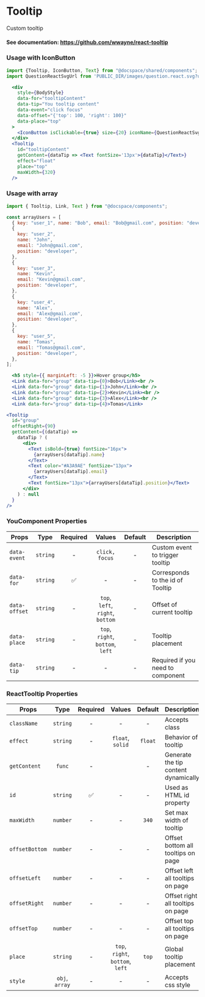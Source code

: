 # Tooltip

Custom tooltip

#### See documentation: https://github.com/wwayne/react-tooltip

### Usage with IconButton

```js
import {Tooltip, IconButton, Text} from "@docspace/shared/components";
import QuestionReactSvgUrl from 'PUBLIC_DIR/images/question.react.svg?url";
```

```jsx
  <div
    style={BodyStyle}
    data-for="tooltipContent"
    data-tip="You tooltip content"
    data-event="click focus"
    data-offset="{'top': 100, 'right': 100}"
    data-place="top"
  >
    <IconButton isClickable={true} size={20} iconName={QuestionReactSvgUrl} />
  </div>
  <Tooltip
    id="tooltipContent"
    getContent={dataTip => <Text fontSize='13px'>{dataTip}</Text>}
    effect="float"
    place="top"
    maxWidth={320}
  />
```

### Usage with array

```js
import { Tooltip, Link, Text } from "@docspace/components";
```

```js
const arrayUsers = [
  { key: "user_1", name: "Bob", email: "Bob@gmail.com", position: "developer" },
  {
    key: "user_2",
    name: "John",
    email: "John@gmail.com",
    position: "developer",
  },
  {
    key: "user_3",
    name: "Kevin",
    email: "Kevin@gmail.com",
    position: "developer",
  },
  {
    key: "user_4",
    name: "Alex",
    email: "Alex@gmail.com",
    position: "developer",
  },
  {
    key: "user_5",
    name: "Tomas",
    email: "Tomas@gmail.com",
    position: "developer",
  },
];
```

```jsx
  <h5 style={{ marginLeft: -5 }}>Hover group</h5>
  <Link data-for="group" data-tip={0}>Bob</Link><br />
  <Link data-for="group" data-tip={1}>John</Link><br />
  <Link data-for="group" data-tip={2}>Kevin</Link><br />
  <Link data-for="group" data-tip={3}>Alex</Link><br />
  <Link data-for="group" data-tip={4}>Tomas</Link>
```

```jsx
<Tooltip
  id="group"
  offsetRight={90}
  getContent={(dataTip) =>
    dataTip ? (
      <div>
        <Text isBold={true} fontSize="16px">
          {arrayUsers[dataTip].name}
        </Text>
        <Text color="#A3A9AE" fontSize="13px">
          {arrayUsers[dataTip].email}
        </Text>
        <Text fontSize="13px">{arrayUsers[dataTip].position}</Text>
      </div>
    ) : null
  }
/>
```

### YouComponent Properties

| Props         |   Type   | Required |              Values              | Default | Description                       |
| ------------- | :------: | :------: | :------------------------------: | :-----: | --------------------------------- |
| `data-event`  | `string` |    -     |          `click, focus`          |    -    | Custom event to trigger tooltip   |
| `data-for`    | `string` |    ✅    |                -                 |    -    | Corresponds to the id of Tooltip  |
| `data-offset` | `string` |    -     | `top`, `left`, `right`, `bottom` |    -    | Offset of current tooltip         |
| `data-place`  | `string` |    -     | `top`, `right`, `bottom`, `left` |    -    | Tooltip placement                 |
| `data-tip`    | `string` |    -     |                -                 |    -    | Required if you need to component |

### ReactTooltip Properties

| Props          |      Type      | Required |              Values              | Default | Description                          |
| -------------- | :------------: | :------: | :------------------------------: | :-----: | ------------------------------------ |
| `className`    |    `string`    |    -     |                -                 |    -    | Accepts class                        |
| `effect`       |    `string`    |    -     |         `float`, `solid`         | `float` | Behavior of tooltip                  |
| `getContent`   |     `func`     |    -     |                                  |    -    | Generate the tip content dynamically |
| `id`           |    `string`    |    ✅    |                -                 |    -    | Used as HTML id property             |
| `maxWidth`     |    `number`    |    -     |                -                 |  `340`  | Set max width of tooltip             |
| `offsetBottom` |    `number`    |    -     |                -                 |    -    | Offset bottom all tooltips on page   |
| `offsetLeft`   |    `number`    |    -     |                -                 |    -    | Offset left all tooltips on page     |
| `offsetRight`  |    `number`    |    -     |                -                 |    -    | Offset right all tooltips on page    |
| `offsetTop`    |    `number`    |    -     |                -                 |    -    | Offset top all tooltips on page      |
| `place`        |    `string`    |    -     | `top`, `right`, `bottom`, `left` |  `top`  | Global tooltip placement             |
| `style`        | `obj`, `array` |    -     |                -                 |    -    | Accepts css style                    |
